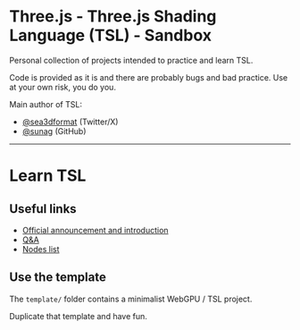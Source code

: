 # Three.js - Three.js Shading Language (TSL) - Sandbox

Personal collection of projects intended to practice and learn TSL.

Code is provided as it is and there are probably bugs and bad practice. Use at your own risk, you do you.

Main author of TSL:
- [@sea3dformat](https://twitter.com/sea3dformat) (Twitter/X)
- [@sunag](https://github.com/sunag) (GitHub)

---

# Learn TSL

## Useful links

- [Official announcement and introduction](https://github.com/mrdoob/three.js/wiki/Three.js-Shading-Language)
- [Q&A](https://github.com/boytchev/tsl-textures/wiki/Q&A)
- [Nodes list](https://github.com/mrdoob/three.js/blob/dev/examples/jsm/nodes/Nodes.js)

## Use the template

The `template/` folder contains a minimalist WebGPU / TSL project.

Duplicate that template and have fun.